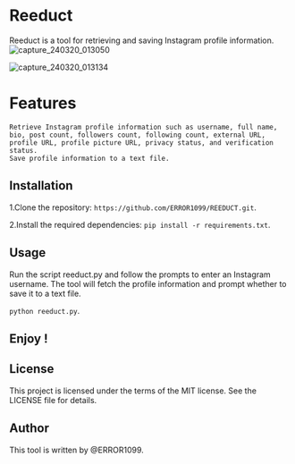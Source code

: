 # Reeduct

Reeduct is a tool for retrieving and saving Instagram profile information.
![capture_240320_013050](https://github.com/ERROR1099/REEDUCT/assets/117563608/057cdde4-17d4-4a1c-876f-e9011a78c25d)

![capture_240320_013134](https://github.com/ERROR1099/REEDUCT/assets/117563608/4e8dd16a-ca48-404e-96c1-4c533efcd8f3)


# Features

    Retrieve Instagram profile information such as username, full name, bio, post count, followers count, following count, external URL, profile URL, profile picture URL, privacy status, and verification status.
    Save profile information to a text file.

## Installation

  1.Clone the repository: `https://github.com/ERROR1099/REEDUCT.git`.

  2.Install the required dependencies: `pip install -r requirements.txt`.

## Usage

Run the script reeduct.py and follow the prompts to enter an Instagram username. The tool will fetch the profile information and prompt whether to save it to a text file.

 `python reeduct.py`.

 ## Enjoy !

 ## License

 This project is licensed under the terms of the MIT license. See the LICENSE file for details.

 ## Author
 
This tool is written by @ERROR1099.
 

